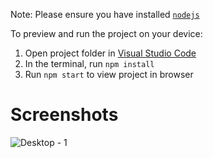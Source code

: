   Note: Please ensure you have installed <code><a href="https://nodejs.org/en/download/">nodejs</a></code>

  To preview and run the project on your device:
  1) Open project folder in <a href="https://code.visualstudio.com/download">Visual Studio Code</a>
  2) In the terminal, run `npm install`
  3) Run `npm start` to view project in browser


  # Screenshots
  ![Desktop - 1](https://github.com/marceldavidbaroi/Figma-UI/assets/159849210/ce1b28b4-f81c-4951-9f64-3cf436e0ed8e)

